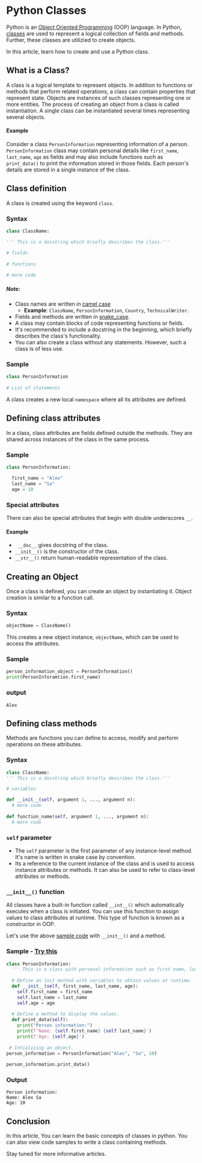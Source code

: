 # Python Classes

Python is an [Object Oriented Programming](https://en.wikipedia.org/wiki/Object-oriented_programming) (OOP) language. In Python, [classes](https://docs.python.org/3/tutorial/classes.html) are used to represent a logical collection of fields and methods. Further, these classes are utilizied to create objects.

In this article, learn how to create and use a Python class.
  
## What is a Class? 
  
A class is a logical template to represent objects. In addition to functions or methods that perform related operations, a class can contain properties that represent state. Objects are instances of such classes representing one or more entities. The process of creating an object from a class is called instantiation. A single class can be instantiated several times representing several objects.
  
#### Example

Consider a class `PersonInformation` representing information of a person. `PersonInformation` class may contain personal details like `first_name`, `last_name`, `age` as fields and may also include functions such as `print_data()` to print the information stored in those fields. Each person's details are stored in a single instance of the class.
  
## Class definition
  
A class is created using the keyword `class`.
  
### Syntax
  
``` python
class ClassName:

''' This is a docstring which briefly describes the class.'''

# fields
    
# functions
    
# more code
```

##### Note:
  
-  Class names are written in [camel case](https://en.wikipedia.org/wiki/Camel_case)
   - **Example**: `ClassName`, `PersonInformation`, `Country`, `TechnicalWriter`.
-  Fields and methods are written in [snake_case](https://en.wikipedia.org/wiki/Snake_case).
-  A class may contain blocks of code representing functions or fields.
-  It's recommended to include a docstring in the beginning, which briefly describes the class's functionality. 
-  You can also create a class without any statements. However, such a class is of less use.

### Sample
  
``` python
class PersonInformation
  
# List of statements
```

A class creates a new local `namespace` where all its attributes are defined. 
  
## Defining class attributes

In a class, class attributes are fields defined outside the methods. They are shared across instances of the class in the same process. 

### Sample 

``` python
class PersonInformation:

  first_name = "Alex"
  last_name = "Sa"
  age = 10
```

### Special attributes

There can also be special attributes that begin with double underscores `__`.

#### Example

 - ` __doc__` gives docstring of the class.
 - `__init__()` is the constructor of the class.
 - `__str__()` return human-readable representation of the class.

## Creating an Object

Once a class is defined, you can create an object by instantiating it. Object creation is similar to a function call.

### Syntax

``` python
objectName = ClassName()
```

This creates a new object instance, `objectName`, which can be used to access the attributes. 

### Sample 

``` python
person_information_object = PersonInformation()
print(PersonInforamtion.first_name)
```

### output 

```
Alex
```

## Defining class methods

Methods are functions you can define to access, modify and perform operations on these attributes.

### Syntax

``` python
class ClassName:
''' This is a docstring which briefly describes the class.'''

# variables

def __init__(self, argument 1, ..., argument n):
  # more code
    
def function_name(self, argument 1, ..., argument n):
  # more code
``` 

### `self` parameter

- The `self` parameter is the first parameter of any instance-level method. It's name is written in snake case by convention.
- Its a reference to the current instance of the class and is used to access instance attributes or methods. It can also be used to refer to class-level attributes or methods.

### `__init__()` function

All classes have a built-in function called `__int__()` which automatically executes when a class is initiated. You can use this function to assign values to class attributes at runtime. This type of function is known as a constructor in OOP.

Let's use the above [sample code](#sample-1) with `__init__()` and a method. 


### Sample - [Try this](https://replit.com/@AlekhyaSasi/CreateClass#main.py)

``` python
class PersonInformation:
  ''' This is a class with personal information such as first name, last name, and age.'''
  
  # Define an init method with variables to obtain values at runtime.
  def __init__(self, first_name, last_name, age):
    self.first_name = first_name
    self.last_name = last_name
    self.age = age
 
  # Define a method to display the values.
  def print_data(self):
    print("Person information:")
    print(f'Name: {self.first_name} {self.last_name}')
    print(f'Age: {self.age}')
    
 # Intializing an object.
person_information = PersonInformation("Alex", "Sa", 10)
 
person_information.print_data()
``` 

### Output

``` 
Person information:
Name: Alex Sa
Age: 10
```

## Conclusion

In this article, You can learn the basic concepts of classes in python. You can also view code samples to write a class containing methods. 

Stay tuned for more informative articles.









  
  
  
  
 
  
  
